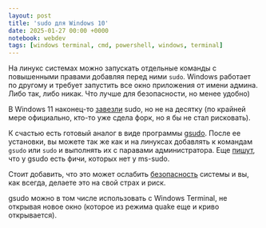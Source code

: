 ```yaml
---
layout: post
title: 'sudo для Windows 10'
date: 2025-01-27 00:00 +0000
notebook: webdev
tags: [windows terminal, cmd, powershell, windows, terminal]
---
```

На линукс системах можно запускать отдельные команды с повышенными правами добавляя перед ними `sudo`. Windows работает по другому и требует запустить все окно приложения от имени админа. Либо так, либо никак. Что лучше для безопасности, но менее удобно)

В Windows 11 наконец-то [завезли](https://devblogs.microsoft.com/commandline/introducing-sudo-for-windows/) sudo, но не на десятку (по крайней мере официально, кто-то уже сдела форк, но я бы не стал рисковать).

К счастью есть готовый аналог в виде программы [gsudo](https://gerardog.github.io/gsudo/). После ее установки, вы можете так же как и на линуксах добавлять к командам `gsudo` или `sudo` и выполнять их с паравами администратора. Еще [пишут](https://github.com/gerardog/gsudo/discussions/331#discussioncomment-11367503), что у gsudo есть фичи, которых нет у ms-sudo.

Стоит добавить, что это может ослабить [безопасность](https://github.com/gerardog/gsudo/security) системы и вы, как всегда, делаете это на свой страх и риск.

gsudo можно в том числе использовать с Windows Terminal, не открывая новое окно (которое из режима quake еще и криво открывается).